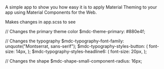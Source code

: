 A simple app to show you how easy it is to apply Material Theming to your app using Material Components for the Web.

Makes changes in app.scss to see

// Changes the primary theme color
$mdc-theme-primary: #880e4f;

// Changes the typography
$mdc-typography-font-family: unquote("Montserrat, sans-serif");
$mdc-typography-styles-button: (
 font-size: 14px,
);
$mdc-typography-styles-headline6: (
 font-size: 20px,
);

// Changes the shape
$mdc-shape-small-component-radius: 16px;